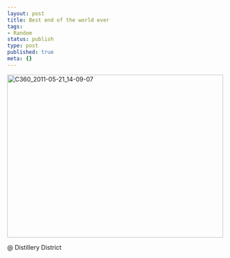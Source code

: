 ```yaml
---
layout: post
title: Best end of the world ever
tags:
- Random
status: publish
type: post
published: true
meta: {}
---
```

<div class='posterous_autopost'><div class='p_embed p_image_embed'> <a href="http://posterous.com/getfile/files.posterous.com/fzero/hFJcHcIxvuJ41ziJtTO3ZJ58ennz0JVRLptHdITOBnUrIQNEDq0z8IaAO5Rk/C360_2011-05-21_14-09-07.jpg.scaled.1000.jpg"><img alt="C360_2011-05-21_14-09-07" height="377" src="http://posterous.com/getfile/files.posterous.com/fzero/KisikPzwFjM5JfK6XLKhtkKRn6IUARNtoIGZf4BGEAgXFGwZ1HLLjJkQOMmy/C360_2011-05-21_14-09-07.jpg.scaled.500.jpg" width="500" /></a> </div> <p></p><p>@ Distillery District</p></div>
